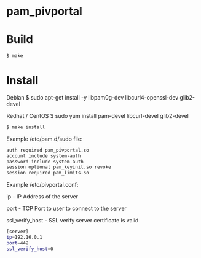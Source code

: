 pam_pivportal
==================


Build
====

```bash
$ make
```

Install
====

Debian
$ sudo apt-get install -y libpam0g-dev libcurl4-openssl-dev glib2-devel

Redhat / CentOS
$ sudo yum install pam-devel libcurl-devel glib2-devel

```bash
$ make install
```

Example /etc/pam.d/sudo file:

```bash
auth required pam_pivportal.so
account include system-auth
password include system-auth
session optional pam_keyinit.so revoke
session required pam_limits.so
```

Example /etc/pivportal.conf:

ip - IP Address of the server

port - TCP Port to user to connect to the server

ssl_verify_host - SSL verify server certificate is valid

```bash
[server]
ip=192.16.0.1
port=442
ssl_verify_host=0
```